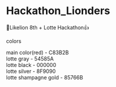 # Hackathon_Lionders

🦁Likelion 8th + Lotte Hackathon👍  


colors

main color(red) - C83B2B </br>
lotte gray - 54585A </br>
lotte black - 000000 </br>
lotte silver - 8F9090 </br>
lotte shampagne gold - 85766B </br>
